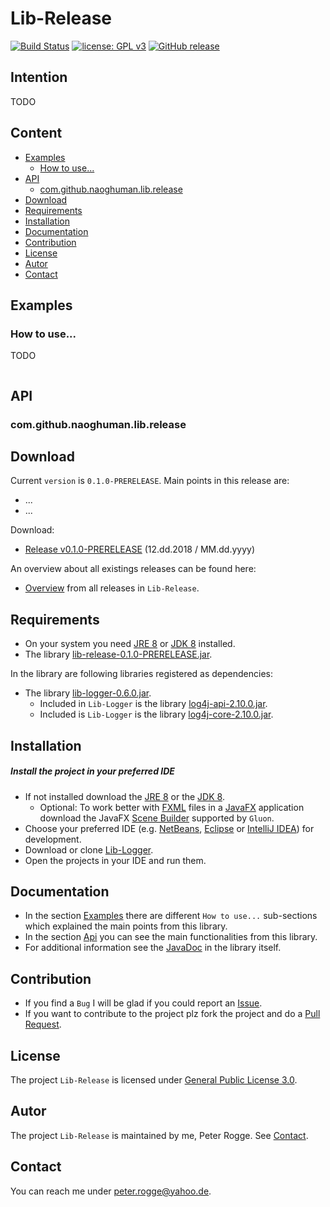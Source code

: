 Lib-Release
===

[![Build Status](https://travis-ci.org/Naoghuman/lib-release.svg?branch=master)](https://travis-ci.org/Naoghuman/lib-release)
[![license: GPL v3](https://img.shields.io/badge/License-GPL%20v3-blue.svg)](https://www.gnu.org/licenses/gpl-3.0)
[![GitHub release](https://img.shields.io/github/release/Naoghuman/lib-release.svg)](https://GitHub.com/Naoghuman/lib-release/releases/)



Intention
---

TODO


Content
---

* [Examples](#Examples)
    - [How to use...](#HoToUs)
* [API](#API)
    - [com.github.naoghuman.lib.release](#Rel1)
* [Download](#Download)
* [Requirements](#Requirements)
* [Installation](#Installation)
* [Documentation](#Documentation)
* [Contribution](#Contribution)
* [License](#License)
* [Autor](#Autor)
* [Contact](#Contact)



Examples<a name="Examples" />
---

### How to use...<a name="HoToUs" />

TODO
```java
```



API<a name="API" />
---

### com.github.naoghuman.lib.release<a name="Rel1" />



Download<a name="Download" />
---

Current `version` is `0.1.0-PRERELEASE`. Main points in this release are:
* ...
* ...

Download:
* [Release v0.1.0-PRERELEASE] (12.dd.2018 / MM.dd.yyyy)

An overview about all existings releases can be found here:
* [Overview] from all releases in `Lib-Release`.



Requirements<a name="Requirements" />
---

* On your system you need [JRE 8] or [JDK 8] installed.
* The library [lib-release-0.1.0-PRERELEASE.jar](#Installation).

In the library are following libraries registered as dependencies:
* The library [lib-logger-0.6.0.jar](#Installation).
  * Included in `Lib-Logger` is the library [log4j-api-2.10.0.jar].
  * Included is `Lib-Logger` is the library [log4j-core-2.10.0.jar].



Installation<a name="Installation" />
---

##### Install the project in your preferred IDE

* If not installed download the [JRE 8] or the [JDK 8].
    - Optional: To work better with [FXML] files in a [JavaFX] application 
      download the JavaFX [Scene Builder] supported by `Gluon`.
* Choose your preferred IDE (e.g. [NetBeans], [Eclipse] or [IntelliJ IDEA]) for development.
* Download or clone [Lib-Logger].
* Open the projects in your IDE and run them.



Documentation<a name="Documentation" />
---

* In the section [Examples](#Examples) there are different `How to use...` sub-sections 
  which explained the main points from this library.
* In the section [Api](#Api) you can see the main functionalities from this library.
* For additional information see the [JavaDoc] in the library itself.



Contribution<a name="Contribution" />
---

* If you find a `Bug` I will be glad if you could report an [Issue].
* If you want to contribute to the project plz fork the project and do a [Pull Request].



License<a name="License" />
---

The project `Lib-Release` is licensed under [General Public License 3.0].



Autor<a name="Autor" />
---

The project `Lib-Release` is maintained by me, Peter Rogge. See [Contact](#Contact).



Contact<a name="Contact" />
---

You can reach me under <peter.rogge@yahoo.de>.



[//]: # (Images)



[//]: # (Links)
[Eclipse]:https://www.eclipse.org/
[FXML]:http://docs.oracle.com/javafx/2/fxml_get_started/jfxpub-fxml_get_started.htm
[General Public License 3.0]:http://www.gnu.org/licenses/gpl-3.0.en.html
[IntelliJ IDEA]:http://www.jetbrains.com/idea/
[Issue]:https://github.com/Naoghuman/lib-release/issues
[JavaDoc]:http://www.oracle.com/technetwork/java/javase/documentation/index-jsp-135444.html
[JavaFX]:http://docs.oracle.com/javase/8/javase-clienttechnologies.htm
[JDK 8]:http://www.oracle.com/technetwork/java/javase/downloads/jdk8-downloads-2133151.html
[JRE 8]:http://www.oracle.com/technetwork/java/javase/downloads/jre8-downloads-2133155.html
[Lib-Logger]:https://github.com/Naoghuman/lib-logger
[log4j-api-2.10.0.jar]:https://logging.apache.org/log4j/2.0/log4j-web/dependencies.html
[log4j-core-2.10.0.jar]:https://logging.apache.org/log4j/2.0/log4j-web/dependencies.html
[NetBeans]:https://netbeans.org/
[Overview]:https://github.com/Naoghuman/lib-release/releases
[Pull Request]:https://help.github.com/articles/using-pull-requests
[Release v0.1.0-PRERELEASE]:https://github.com/Naoghuman/lib-release/releases/tag/v0.1.0-PRERELEASE
[Scene Builder]:https://gluonhq.com/products/scene-builder/
